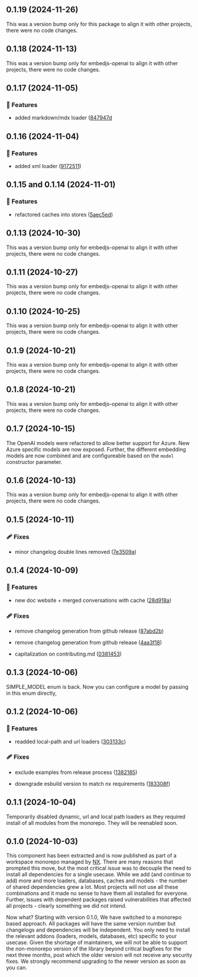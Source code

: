 ## 0.1.19 (2024-11-26)

This was a version bump only for this package to align it with other projects, there were no code changes.

## 0.1.18 (2024-11-13)

This was a version bump only for embedjs-openai to align it with other projects, there were no code changes.

## 0.1.17 (2024-11-05)

### 🚀 Features

-   added markdown/mdx loader ([847947d](https://github.com/CherryHQ/embed-js/commit/847947d)

## 0.1.16 (2024-11-04)

### 🚀 Features

-   added xml loader ([9172511](https://github.com/CherryHQ/embed-js/commit/9172511))

## 0.1.15 and 0.1.14 (2024-11-01)

### 🚀 Features

-   refactored caches into stores ([5aec5ed](https://github.com/CherryHQ/embed-js/commit/5aec5ed))

## 0.1.13 (2024-10-30)

This was a version bump only for embedjs-openai to align it with other projects, there were no code changes.

## 0.1.11 (2024-10-27)

This was a version bump only for embedjs-openai to align it with other projects, there were no code changes.

## 0.1.10 (2024-10-25)

This was a version bump only for embedjs-openai to align it with other projects, there were no code changes.

## 0.1.9 (2024-10-21)

This was a version bump only for embedjs-openai to align it with other projects, there were no code changes.

## 0.1.8 (2024-10-21)

This was a version bump only for embedjs-openai to align it with other projects, there were no code changes.

## 0.1.7 (2024-10-15)

The OpenAI models were refactored to allow better support for Azure. New Azure specific models are now exposed.
Further, the different embedding models are now combined and are configureable based on the `model` constructor parameter.

## 0.1.6 (2024-10-13)

This was a version bump only for embedjs-openai to align it with other projects, there were no code changes.

## 0.1.5 (2024-10-11)

### 🩹 Fixes

-   minor changelog double lines removed ([7e3509a](https://github.com/CherryHQ/embed-js/commit/7e3509a))

## 0.1.4 (2024-10-09)

### 🚀 Features

-   new doc website + merged conversations with cache ([28d918a](https://github.com/CherryHQ/embed-js/commit/28d918a))

### 🩹 Fixes

-   remove changelog generation from github release ([87abd2b](https://github.com/CherryHQ/embed-js/commit/87abd2b))

-   remove changelog generation from github release ([4aa3f18](https://github.com/CherryHQ/embed-js/commit/4aa3f18))

-   capitalization on contributing.md ([0381453](https://github.com/CherryHQ/embed-js/commit/0381453))

## 0.1.3 (2024-10-06)

SIMPLE_MODEL enum is back. Now you can configure a model by passing in this enum directly,

## 0.1.2 (2024-10-06)

### 🚀 Features

-   readded local-path and url loaders ([303133c](https://github.com/CherryHQ/embed-js/commit/303133c))

### 🩹 Fixes

-   exclude examples from release process ([1382185](https://github.com/CherryHQ/embed-js/commit/1382185))

-   downgrade esbuild version to match nx requirements ([183308f](https://github.com/CherryHQ/embed-js/commit/183308f))

## 0.1.1 (2024-10-04)

Temporarily disabled dynamic, url and local path loaders as they required install of all modules from the monorepo. They will be reenabled soon.

## 0.1.0 (2024-10-03)

This component has been extracted and is now published as part of a workspace monorepo managed by [NX](https://nx.dev/). There are many reasons that prompted this move, but the most critical issue was to decouple the need to install all dependencies for a single usecase. While we add (and continue to add) more and more loaders, databases, caches and models - the number of shared dependencies grew a lot. Most projects will not use all these combinations and it made no sense to have them all installed for everyone. Further, issues with dependent packages raised vulnerabilities that affected all projects - clearly something we did not intend.

Now what? Starting with version 0.1.0, We have switched to a monorepo based approach. All packages will have the same version number but changelogs and dependencies will be independent. You only need to install the relevant addons (loaders, models, databases, etc) specific to your usecase. Given the shortage of maintainers, we will not be able to support the non-monorepo version of the library beyond critical bugfixes for the next three months, post which the older version will not receive any security fixes. We strongly recommend upgrading to the newer version as soon as you can.
